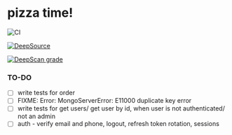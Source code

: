 # pizza time!

![CI](https://github.com/zahid47/pizza-app/actions/workflows/intregation.yml/badge.svg)

[![DeepSource](https://deepsource.io/gh/zahid47/pizza-app.svg/?label=active+issues&token=d2Y-gDnY616pJ8Q_lWUhg1Ax)](https://deepsource.io/gh/zahid47/pizza-app/?ref=repository-badge)

[![DeepScan grade](https://deepscan.io/api/teams/18088/projects/21415/branches/614036/badge/grade.svg)](https://deepscan.io/dashboard#view=project&tid=18088&pid=21415&bid=614036)

### TO-DO

- [ ] write tests for order
- [ ] FIXME: Error: MongoServerError: E11000 duplicate key error
- [ ] write tests for get users/ get user by id, when user is not authenticated/ not an admin
- [ ] auth - verify email and phone, logout, refresh token rotation, sessions
